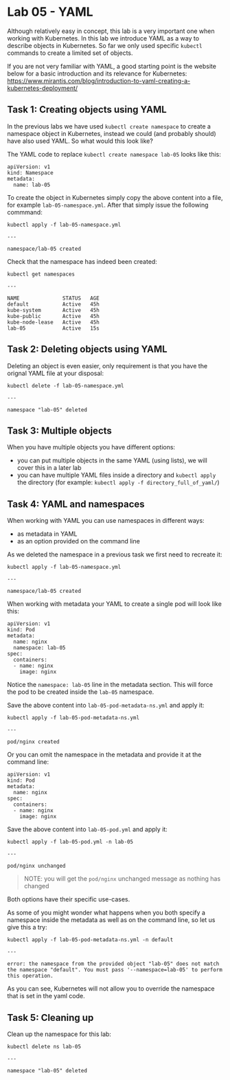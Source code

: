# Lab 05 - YAML

Although relatively easy in concept, this lab is a very important one when 
working with Kubernetes.  In this lab we introduce YAML as a way to describe 
objects in Kubernetes.  So far we only used specific `kubectl` commands to 
create a limited set of objects.

If you are not very familiar with YAML, a good starting point is the website below for a basic
introduction and its relevance for Kubernetes:
https://www.mirantis.com/blog/introduction-to-yaml-creating-a-kubernetes-deployment/

## Task 1: Creating objects using YAML

In the previous labs we have used `kubectl create namespace` to create a
namespace object in Kubernetes, instead we could (and probably should) have also
used YAML.  So what would this look like?

The YAML code to replace `kubectl create namespace lab-05` looks like
this:

```
apiVersion: v1
kind: Namespace
metadata:
  name: lab-05
```

To create the object in Kubernetes simply copy the above content into a file,
for example `lab-05-namespace.yml`.  After that simply issue the following
commmand:

```
kubectl apply -f lab-05-namespace.yml

---

namespace/lab-05 created
```

Check that the namespace has indeed been created:

```
kubectl get namespaces

---

NAME              STATUS   AGE
default           Active   45h
kube-system       Active   45h
kube-public       Active   45h
kube-node-lease   Active   45h
lab-05            Active   15s
```

## Task 2: Deleting objects using YAML

Deleting an object is even easier, only requirement is that you have the orignal
YAML file at your disposal:

```
kubectl delete -f lab-05-namespace.yml

---

namespace "lab-05" deleted
```

## Task 3: Multiple objects

When you have multiple objects you have different options:
* you can put multiple objects in the same YAML (using lists), we will cover 
this in a later lab
* you can have multiple YAML files inside a directory and `kubectl apply` the
directory (for example: `kubectl apply -f directory_full_of_yaml/`)

## Task 4: YAML and namespaces

When working with YAML you can use namespaces in different ways:
* as metadata in YAML
* as an option provided on the command line

As we deleted the namespace in a previous task we first need to recreate it:

```
kubectl apply -f lab-05-namespace.yml

---

namespace/lab-05 created
```

When working with metadata your YAML to create a single pod will look like this:

```
apiVersion: v1
kind: Pod
metadata:
  name: nginx
  namespace: lab-05
spec:
  containers:
  - name: nginx
    image: nginx
```

Notice the `namespace: lab-05` line in the metadata section.  This will force
the pod to be created inside the `lab-05` namespace.

Save the above content into `lab-05-pod-metadata-ns.yml` and apply it:

```
kubectl apply -f lab-05-pod-metadata-ns.yml

---

pod/nginx created
```

Or you can omit the namespace in the metadata and provide it at the command
line:

```
apiVersion: v1
kind: Pod
metadata:
  name: nginx
spec:
  containers:
  - name: nginx
    image: nginx
```

Save the above content into `lab-05-pod.yml` and apply it:
```
kubectl apply -f lab-05-pod.yml -n lab-05

---

pod/nginx unchanged
```

> NOTE: you will get the `pod/nginx` unchanged message as nothing has changed

Both options have their specific use-cases.

As some of you might wonder what happens when you both specify a namespace
inside the metadata as well as on the command line, so let us give this a try:

```
kubectl apply -f lab-05-pod-metadata-ns.yml -n default

---

error: the namespace from the provided object "lab-05" does not match the namespace "default". You must pass '--namespace=lab-05' to perform this operation.
```

As you can see, Kubernetes will not allow you to override the namespace that is
set in the yaml code.

## Task 5: Cleaning up

Clean up the namespace for this lab:

```
kubectl delete ns lab-05

---

namespace "lab-05" deleted
```